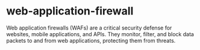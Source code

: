 # web-application-firewall
Web application firewalls (WAFs) are a critical security defense for websites, mobile applications, and APIs. They monitor, filter, and block data packets to and from web applications, protecting them from threats. 
